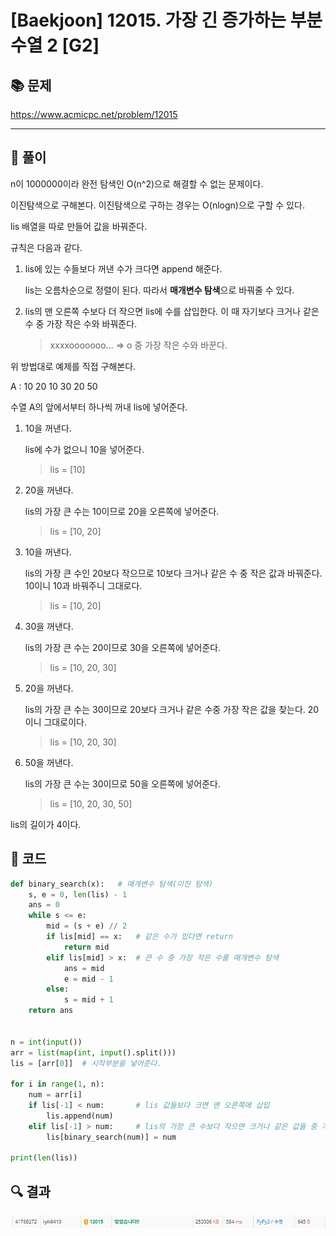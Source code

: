 # [Baekjoon] 12015. 가장 긴 증가하는 부분 수열 2 [G2]

## 📚 문제

https://www.acmicpc.net/problem/12015

---

## 📖 풀이

n이 1000000이라 완전 탐색인 O(n^2)으로 해결할 수 없는 문제이다.

이진탐색으로 구해본다. 이진탐색으로 구하는 경우는 O(nlogn)으로 구할 수 있다.

lis 배열을 따로 만들어 값을 바꿔준다.

규칙은 다음과 같다.

1. lis에 있는 수들보다 꺼낸 수가 크다면 append 해준다.

   lis는 오름차순으로 정렬이 된다. 따라서 **매개변수 탐색**으로 바꿔줄 수 있다.

2. lis의 맨 오른쪽 수보다 더 작으면 lis에 수를 삽입한다. 이 때 자기보다 크거나 같은 수 중 가장 작은 수와 바꿔준다.

   > xxxxooooooo... => o 중 가장 작은 수와 바꾼다.

위 방법대로 예제를 직접 구해본다.

A : 10 20 10 30 20 50

수열 A의 앞에서부터 하나씩 꺼내 lis에 넣어준다.

1. 10을 꺼낸다.

   lis에 수가 없으니 10을 넣어준다.

   > lis = [10]

2. 20을 꺼낸다.

   lis의 가장 큰 수는 10이므로 20을 오른쪽에 넣어준다.

   > lis = [10, 20]

3. 10을 꺼낸다.

   lis의 가장 큰 수인 20보다 작으므로 10보다 크거나 같은 수 중 작은 값과 바꿔준다. 10이니 10과 바꿔주니 그대로다.

   > lis = [10, 20]

4. 30을 꺼낸다.

   lis의 가장 큰 수는 20이므로 30을 오른쪽에 넣어준다.

   > lis = [10, 20, 30]

5. 20을 꺼낸다.

   lis의 가장 큰 수는 30이므로 20보다 크거나 같은 수중 가장 작은 값을 찾는다. 20이니 그대로이다.

   > lis = [10, 20, 30]

6. 50을 꺼낸다.

   lis의 가장 큰 수는 30이므로 50을 오른쪽에 넣어준다.

   > lis = [10, 20, 30, 50]

lis의 길이가 4이다.

## 📒 코드

```python
def binary_search(x):   # 매개변수 탐색(이진 탐색)
    s, e = 0, len(lis) - 1
    ans = 0
    while s <= e:
        mid = (s + e) // 2
        if lis[mid] == x:   # 같은 수가 있다면 return
            return mid
        elif lis[mid] > x:  # 큰 수 중 가장 작은 수를 매개변수 탐색
            ans = mid
            e = mid - 1
        else:
            s = mid + 1
    return ans


n = int(input())
arr = list(map(int, input().split()))
lis = [arr[0]]  # 시작부분을 넣어준다.

for i in range(1, n):
    num = arr[i]
    if lis[-1] < num:       # lis 값들보다 크면 맨 오른쪽에 삽입
        lis.append(num)
    elif lis[-1] > num:     # lis의 가장 큰 수보다 작으면 크거나 같은 값들 중 가장 작은 수와 바꾼다.
        lis[binary_search(num)] = num

print(len(lis))
```

## 🔍 결과

![image-20220410132729964](README.assets/image-20220410132729964.png)
